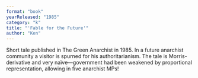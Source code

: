 ```yaml
---
format: "book"
yearReleased: "1985"
category: "k"
title: "'Fable for the Future'"
author: "Ken"
---
```

Short tale published in The Green Anarchist in 1985. In a future anarchist community a visitor is spurned for his authoritarianism. The tale is Morris-derivative and very naïve—government had been weakened by proportional representation, allowing in five anarchist MPs!
 